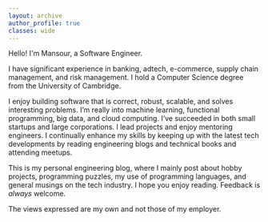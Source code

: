 ```yaml
---
layout: archive
author_profile: true
classes: wide
---
```

Hello! I'm Mansour, a Software Engineer.

I have significant experience in banking, adtech, e-commerce, supply chain management, and risk management. I hold a Computer Science degree from the University of Cambridge. 

I enjoy building software that is correct, robust, scalable, and solves interesting problems. I’m really into machine learning, functional programming, big data, and cloud computing. I’ve succeeded in both small startups and large corporations. I lead projects and enjoy mentoring engineers. I continually enhance my skills by keeping up with the latest tech developments by reading engineering blogs and technical books and attending meetups.

This is my personal engineering blog, where I mainly post about hobby projects, programming puzzles, my use of programming languages, and general musings on the tech industry. I hope you enjoy reading. Feedback is _always_ welcome. 

The views expressed are my own and not those of my employer.
